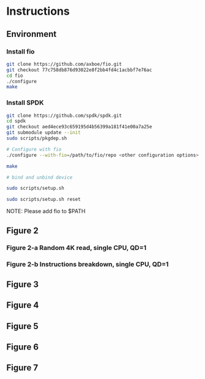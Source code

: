 # Instructions

## Environment

### Install fio

```bash
git clone https://github.com/axboe/fio.git
git checkout 77c758db876d93022e8f2bb4fd4c1acbbf7e76ac
cd fio
./configure
make
```

### Install SPDK

```bash
git clone https://github.com/spdk/spdk.git
cd spdk
git checkout aed4ece93c659195d4b56399a181f41e00a7a25e
git submodule update --init
sudo scripts/pkgdep.sh

# Configure with fio
./configure --with-fio=/path/to/fio/repo <other configuration options>

make

# bind and unbind device

sudo scripts/setup.sh

sudo scripts/setup.sh reset

```

NOTE: Please add fio to $PATH

## Figure 2

### Figure 2-a Random 4K read, single CPU, QD=1

### Figure 2-b Instructions breakdown, single CPU, QD=1

## Figure 3

## Figure 4

## Figure 5

## Figure 6

## Figure 7